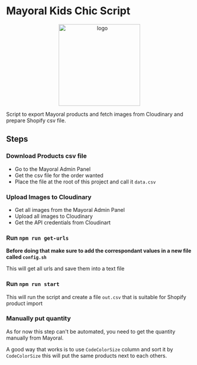 
# Mayoral Kids Chic Script

<p align="center">
    <img alt="logo" src="https://cdn.shopify.com/s/files/1/0297/6772/9245/files/mayoral-baby-chic_360x.png?v=158932103" width="220" />
</p>


Script to export Mayoral products and fetch images from Cloudinary and prepare Shopify csv file.

## Steps

### Download Products csv file 
- Go to the Mayoral Admin Panel
- Get the csv file for the order wanted
- Place the file at the root of this project and call it `data.csv`

### Upload Images to Cloudinary
- Get all images from the Mayoral Admin Panel
- Upload all images to Cloudinary 
- Get the API credentials from Cloudinart

### Run `npm run get-urls` 
**Before doing that make sure to add the correspondant values in a new file called `config.sh`**

This will get all urls and save them into a text file

### Run `npm run start`
This will run the script and create a file `out.csv` that is suitable for Shopify product import

### Manually put quantity
As for now this step can't be automated, you need to get the quantity manually from Mayoral.

A good way that works is to use `CodeColorSize` column and sort it by `CodeColorSize` this will put the same products next to each others.

